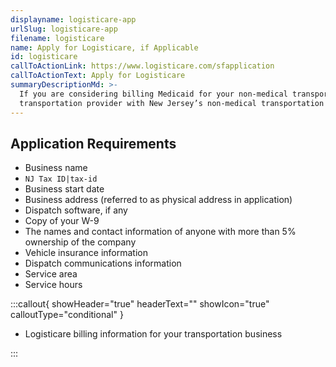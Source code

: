 ```yaml
---
displayname: logisticare-app
urlSlug: logisticare-app
filename: logisticare
name: Apply for Logisticare, if Applicable
id: logisticare
callToActionLink: https://www.logisticare.com/sfapplication
callToActionText: Apply for Logisticare
summaryDescriptionMd: >-
  If you are considering billing Medicaid for your non-medical transportation services, you need to become a
  transportation provider with New Jersey’s non-medical transportation broker, `Logisticare|logisticare`.
---
```


## Application Requirements

- Business name
- `NJ Tax ID|tax-id`
- Business start date
- Business address (referred to as physical address in application)
- Dispatch software, if any
- Copy of your W-9
- The names and contact information of anyone with more than 5% ownership of the company
- Vehicle insurance information
- Dispatch communications information
- Service area
- Service hours

:::callout{ showHeader="true" headerText="" showIcon="true" calloutType="conditional" }

- Logisticare billing information for your transportation business

:::
